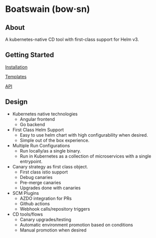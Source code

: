 # Boatswain (bow·sn)

## About
A kubernetes-native CD tool with first-class support for Helm v3.

## Getting Started
[Installation](https://github.com/RedSailTechnologies/boatswain/blob/main/docs/Installation.md)

[Templates](https://github.com/RedSailTechnologies/boatswain/blob/main/docs/templates.md)

[API](https://github.com/RedSailTechnologies/boatswain/blob/feature/gh-pages/docs/api.md)

## Design
* Kubernetes native technologies
  * Angular frontend
  * Go backend
* First Class Helm Support
  * Easy to use helm chart with high configurability when desired.
  * Simple out of the box experience.
* Multiple Run Configurations
  * Run locally/as a single binary.
  * Run in Kubernetes as a collection of microservices with a single entrypoint.
* Canary strategy as first class object.
  * First class istio support
  * Debug canaries
  * Pre-merge canaries
  * Upgrades done with canaries
* SCM Plugins
  * AZDO integration for PRs
  * Github actions
  * Webhook calls/repository triggers
* CD tools/flows
  * Canary upgrades/testing
  * Automatic environment promotion based on conditions
  * Manual promotion when desired